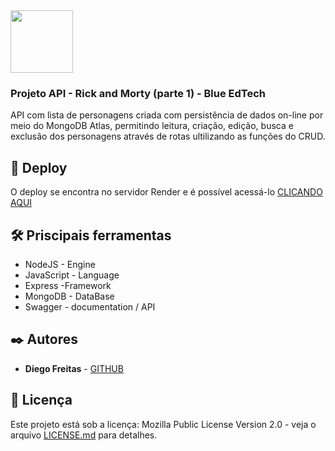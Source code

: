 <img src="https://user-images.githubusercontent.com/95504029/151560441-2e792d97-fd65-462c-8fd7-70f581de5674.gif" width="100">

### Projeto API - Rick and Morty (parte 1) - Blue EdTech

API com lista de personagens criada com persistência de dados on-line por meio do MongoDB Atlas, permitindo leitura, criação, edição, busca e exclusão dos personagens através de rotas ultilizando as funções do CRUD.

## 🔧 Deploy

O deploy se encontra no servidor Render e é possível acessá-lo <a href="https://api-rickandmorty-mod3blue.onrender.com/characters/api-docs/" target="_blank">CLICANDO AQUI</a>

## 🛠️ Priscipais ferramentas

* NodeJS - Engine
* JavaScript - Language
* Express -Framework
* MongoDB - DataBase
* Swagger - documentation / API

## ✒️ Autores

* **Diego Freitas** - [GITHUB](https://github.com/diegofreitas50)


## 📄 Licença

Este projeto está sob a licença: Mozilla Public License Version 2.0 - veja o arquivo [LICENSE.md](https://github.com/diegofreitas50/Projeto3-Rick-and-Morty-API-BackEnd/blob/main/LICENSE) para detalhes.
